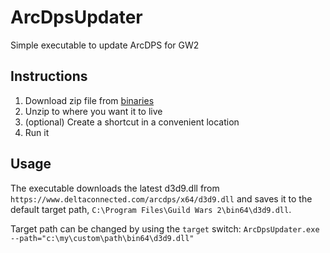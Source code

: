 # ArcDpsUpdater
Simple executable to update ArcDPS for GW2

## Instructions

1. Download zip file from [binaries](https://github.com/prescottadam/ArcDpsUpdater/tree/master/binaries)
2. Unzip to where you want it to live
3. (optional) Create a shortcut in a convenient location
4. Run it

## Usage

The executable downloads the latest d3d9.dll from `https://www.deltaconnected.com/arcdps/x64/d3d9.dll` and 
saves it to the default target path, `C:\Program Files\Guild Wars 2\bin64\d3d9.dll`.

Target path can be changed by using the `target` switch:
`ArcDpsUpdater.exe --path="c:\my\custom\path\bin64\d3d9.dll"`

